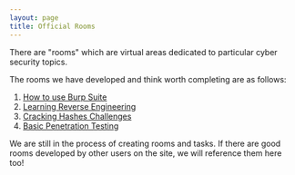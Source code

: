```yaml
---
layout: page
title: Official Rooms
---
```


There are "rooms" which are virtual areas dedicated to particular cyber security topics.

The rooms we have developed and think worth completing are as follows:

1. [How to use Burp Suite](https://tryhackme.com/room/learnburp)
2. [Learning Reverse Engineering](https://tryhackme.com/room/reverseengineering)
3. [Cracking Hashes Challenges](https://tryhackme.com/room/crackthehash)
4. [Basic Penetration Testing](https://tryhackme.com/room/basicpentesting)

We are still in the process of creating rooms and tasks. If there are good rooms
developed by other users on the site, we will reference them here too!
